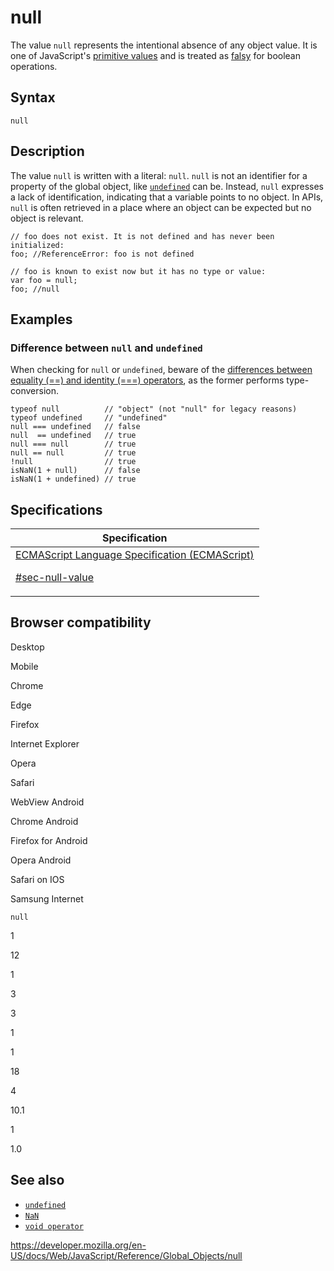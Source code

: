 # null

The value `null` represents the intentional absence of any object value. It is one of JavaScript's [primitive values](https://developer.mozilla.org/en-US/docs/Glossary/Primitive) and is treated as [falsy](https://developer.mozilla.org/en-US/docs/Glossary/Falsy) for boolean operations.

## Syntax

    null

## Description

The value `null` is written with a literal: `null`. `null` is not an identifier for a property of the global object, like [`undefined`](undefined) can be. Instead, `null` expresses a lack of identification, indicating that a variable points to no object. In APIs, `null` is often retrieved in a place where an object can be expected but no object is relevant.

    // foo does not exist. It is not defined and has never been initialized:
    foo; //ReferenceError: foo is not defined

    // foo is known to exist now but it has no type or value:
    var foo = null;
    foo; //null

## Examples

### Difference between `null` and `undefined`

When checking for `null` or `undefined`, beware of the [differences between equality (==) and identity (===) operators](https://developer.mozilla.org/en-US/docs/Web/JavaScript/Reference/Operators), as the former performs type-conversion.

    typeof null          // "object" (not "null" for legacy reasons)
    typeof undefined     // "undefined"
    null === undefined   // false
    null  == undefined   // true
    null === null        // true
    null == null         // true
    !null                // true
    isNaN(1 + null)      // false
    isNaN(1 + undefined) // true

## Specifications

<table><thead><tr class="header"><th>Specification</th></tr></thead><tbody><tr class="odd"><td><a href="https://tc39.es/ecma262/#sec-null-value">ECMAScript Language Specification (ECMAScript) 
<br/>


<span class="small">#sec-null-value</span></a></td></tr></tbody></table>

## Browser compatibility

Desktop

Mobile

Chrome

Edge

Firefox

Internet Explorer

Opera

Safari

WebView Android

Chrome Android

Firefox for Android

Opera Android

Safari on IOS

Samsung Internet

`null`

1

12

1

3

3

1

1

18

4

10.1

1

1.0

## See also

-   [`undefined`](undefined)
-   [`NaN`](nan)
-   [`void operator`](../operators/void)

<a href="https://developer.mozilla.org/en-US/docs/Web/JavaScript/Reference/Global_Objects/null" class="_attribution-link">https://developer.mozilla.org/en-US/docs/Web/JavaScript/Reference/Global_Objects/null</a>
